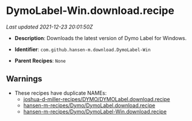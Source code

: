 # DymoLabel-Win.download.recipe

_Last updated 2021-12-23 20:01:50Z_

- **Description**: Downloads the latest version of Dymo Label for Windows.

- **Identifier**: `com.github.hansen-m.download.DymoLabel-Win`

- **Parent Recipes**: `None`


## Warnings

- These recipes have duplicate NAMEs:
    - [joshua-d-miller-recipes/DYMO/DYMOLabel.download.recipe](/autopkg-dupe-tracker/joshua-d-miller-recipes/DYMO/DYMOLabel.download.recipe)
    - [hansen-m-recipes/Dymo/DymoLabel.download.recipe](/autopkg-dupe-tracker/hansen-m-recipes/Dymo/DymoLabel.download.recipe)
    - [hansen-m-recipes/Dymo/DymoLabel-Win.download.recipe](/autopkg-dupe-tracker/hansen-m-recipes/Dymo/DymoLabel-Win.download.recipe)